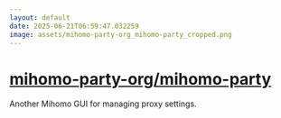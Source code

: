 ```yaml
---
layout: default
date: 2025-06-21T06:59:47.032259
image: assets/mihomo-party-org_mihomo-party_cropped.png
---
```


# [mihomo-party-org/mihomo-party](https://github.com/mihomo-party-org/mihomo-party)

Another Mihomo GUI for managing proxy settings. 
